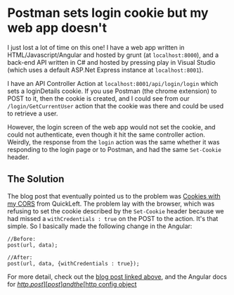 # Postman sets login cookie but my web app doesn't

I just lost a lot of time on this one! I have a web app written in HTML/Javascript/Angular and hosted by grunt (at `localhost:8000`), and a back-end API written in C# and hosted by pressing play in Visual Studio (which uses a default ASP.Net Express instance at `localhost:8001`).

I have an API Controller Action at `localhost:8001/api/login/login` which sets a loginDetails cookie. If you use Postman (the chrome extension) to POST to it, then the cookie is created, and I could see from our `/login/GetCurrentUser` action that the cookie was there and could be used to retrieve a user.

However, the login screen of the web app would not set the cookie, and could not authenticate, even though it hit the same controller action. Weirdly, the response from the `login` action was the same whether it was responding to the login page or to Postman, and had the same `Set-Cookie` header.

## The Solution

The blog post that eventually pointed us to the problem was [Cookies with my CORS][ql] from QuickLeft. The problem lay with the browser, which was refusing to set the cookie described by the `Set-Cookie` header because we had missed a `withCredentials : true` on the POST to the action. It's that simple. So I basically made the following change in the Angular:

	//Before:
	post(url, data);
	
	//After:
	post(url, data, {withCredentials : true});
	
For more detail, check out the [blog post linked above][ql], and the Angular docs for [$http.post][post] and the [$http config object][config]

[ql]: https://quickleft.com/blog/cookies-with-my-cors/
[post]: https://docs.angularjs.org/api/ng/service/$http#post
[config]: https://docs.angularjs.org/api/ng/service/$http#usage
